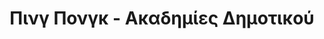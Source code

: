 ---
title: Πινγ Πονγκ - Ακαδημίες Δημοτικού
school: xanth
categories: sports
subcategory: ping-pong
age: kids(6-12)
level: novice
days:
 - day: Δευτέρα
   time: 17.00-18.30
 - day: Τρίτη
   time: '-'
 - day: Τετάρτη
   time: 17.00-18.30
 - day: Πέμπτη
   time: '-'
 - day: Παρασκευή
   time: 18.00-19.30
 - day: Σάββατο
   time: 10.00-11.30
 - day: Κυριακή
   time: '-'
---